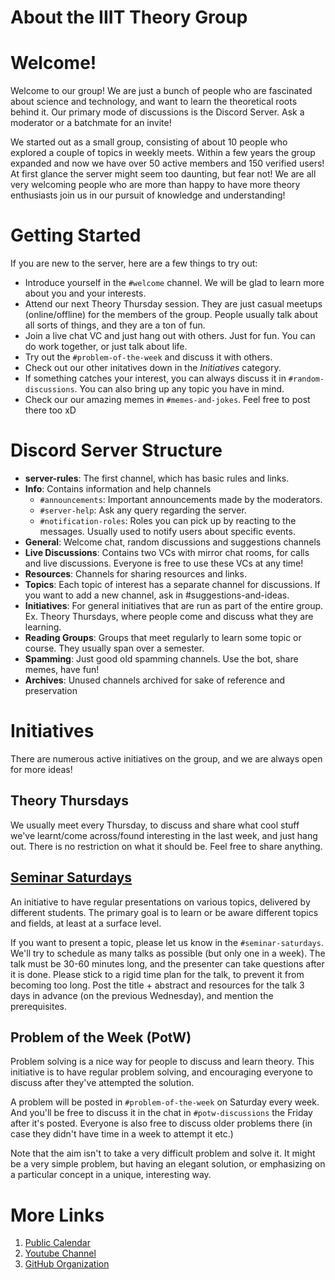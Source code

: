 About the IIIT Theory Group
===========================

Welcome!
========
Welcome to our group! We are just a bunch of people who are fascinated about science and technology, and want to learn the theoretical roots behind it.
Our primary mode of discussions is the Discord Server. Ask a moderator or a batchmate for an invite!

We started out as a small group, consisting of about 10 people who explored a couple of topics in weekly meets. Within a few years the group expanded and now we have over 50 active members and 150 verified users! At first glance the server might seem too daunting, but fear not! We are all very welcoming people who are more than happy to have more theory enthusiasts join us in our pursuit of knowledge and understanding! 

Getting Started
===============
If you are new to the server, here are a few things to try out:
- Introduce yourself in the `#welcome` channel. We will be glad to learn more about you and your interests.
- Attend our next Theory Thursday session. They are just casual meetups (online/offline) for the members of the group. People usually talk about all sorts of things, and they are a ton of fun.
- Join a live chat VC and just hang out with others. Just for fun. You can do work together, or just talk about life.
- Try out the `#problem-of-the-week` and discuss it with others.
- Check out our other initatives down in the *Initiatives* category.
- If something catches your interest, you can always discuss it in `#random-discussions`. You can also bring up any topic you have in mind.
- Check our our amazing memes in `#memes-and-jokes`. Feel free to post there too xD

Discord Server Structure
========================
- **server-rules**: The first channel, which has basic rules and links.
- **Info**: Contains information and help channels
  + `#announcements`: Important announcements made by the moderators.
  + `#server-help`: Ask any query regarding the server.
  + `#notification-roles`: Roles you can pick up by reacting to the messages. Usually used to notify users about specific events.
- **General**: Welcome chat, random discussions and suggestions channels
- **Live Discussions**: Contains two VCs with mirror chat rooms, for calls and live discussions. Everyone is free to use these VCs at any time!
- **Resources**: Channels for sharing resources and links.
- **Topics**: Each topic of interest has a separate channel for discussions. If you want to add a new channel, ask in #suggestions-and-ideas.
- **Initiatives**: For general initiatives that are run as part of the entire group. Ex. Theory Thursdays, where people come and discuss what they are learning.
- **Reading Groups**: Groups that meet regularly to learn some topic or course. They usually span over a semester.
- **Spamming**: Just good old spamming channels. Use the bot, share memes, have fun!
- **Archives**: Unused channels archived for sake of reference and preservation

Initiatives
===========
There are numerous active initiatives on the group, and we are always open for more ideas!

Theory Thursdays
----------------
We usually meet every Thursday, to discuss and share what cool stuff we've learnt/come across/found interesting in the last week, and just hang out. There is no restriction on what it should be. Feel free to share anything.

[Seminar Saturdays](Initiatives/Seminar-Saturdays)
-----------------
An initiative to have regular presentations on various topics, delivered by different students. The primary goal is to learn or be aware different topics and fields, at least at a surface level.

If you want to present a topic, please let us know in the `#seminar-saturdays`. We'll try to schedule as many talks as possible (but only one in a week).
The talk must be 30-60 minutes long, and the presenter can take questions after it is done. Please stick to a rigid time plan for the talk, to prevent it from becoming too long.
Post the title + abstract and resources for the talk 3 days in advance (on the previous Wednesday), and mention the prerequisites.

Problem of the Week (PotW)
--------------------------
Problem solving is a nice way for people to discuss and learn theory. This initiative is to have regular problem solving, and encouraging everyone to discuss after they've attempted the solution.

A problem will be posted in `#problem-of-the-week` on Saturday every week. And you'll be free to discuss it in the chat in `#potw-discussions` the Friday after it's posted. Everyone is also free to discuss older problems there (in case they didn't have time in a week to attempt it etc.)

Note that the aim isn't to take a very difficult problem and solve it. It might be a very simple problem, but having an elegant solution, or emphasizing on a particular concept in a unique, interesting way.

More Links
==========
1. [Public Calendar](http://tiny.cc/IIITHTheoryEvents)
1. [Youtube Channel](http://tiny.cc/IIITTheoryYT)
1. [GitHub Organization](https://github.com/iiittheorygroup/)
